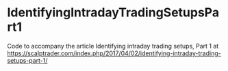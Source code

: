 # IdentifyingIntradayTradingSetupsPart1
Code to accompany the article Identifying intraday trading setups, Part 1 at
https://scalptrader.com/index.php/2017/04/02/identifying-intraday-trading-setups-part-1/
